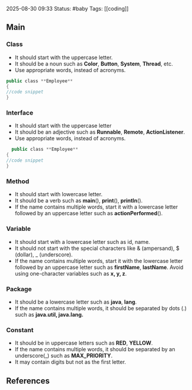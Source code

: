 2025-08-30 09:33
Status: #baby
Tags: [[coding]]
## Main

### Class 
- It should start with the uppercase letter.  
- It should be a noun such as **Color**, **Button**, **System**, **Thread**, etc.  
- Use appropriate words, instead of acronyms.
```java
public class **Employee**  
{  
//code snippet  
}
```
### Interface
- It should start with the uppercase letter
- It should be an adjective such as **Runnable**, **Remote**, **ActionListener**.
- Use appropriate words, instead of acronyms.
```java
  public class **Employee**  
{  
//code snippet  
}

```
### Method
- It should start with lowercase letter.
- It should be a verb such as **main**(), **print**(), **println**().
- If the name contains multiple words, start it with a lowercase letter followed by an uppercase letter such as **actionPerformed**().
### Variable
- It should start with a lowercase letter such as id, name.
- It should not start with the special characters like & (ampersand), $ (dollar), _ (underscore).
- If the name contains multiple words, start it with the lowercase letter followed by an uppercase letter such as **firstName**, **lastName**.
Avoid using one-character variables such as **x, y, z**.
### Package
- It should be a lowercase letter such as **java**, **lang**. 
- If the name contains multiple words, it should be separated by dots (.) such as **java.util, java.lang.**
### Constant
- It should be in uppercase letters such as **RED**, **YELLOW**.
- If the name contains multiple words, it should be separated by an underscore(\_) such as **MAX_PRIORITY**.
- It may contain digits but not as the first letter.

## References
